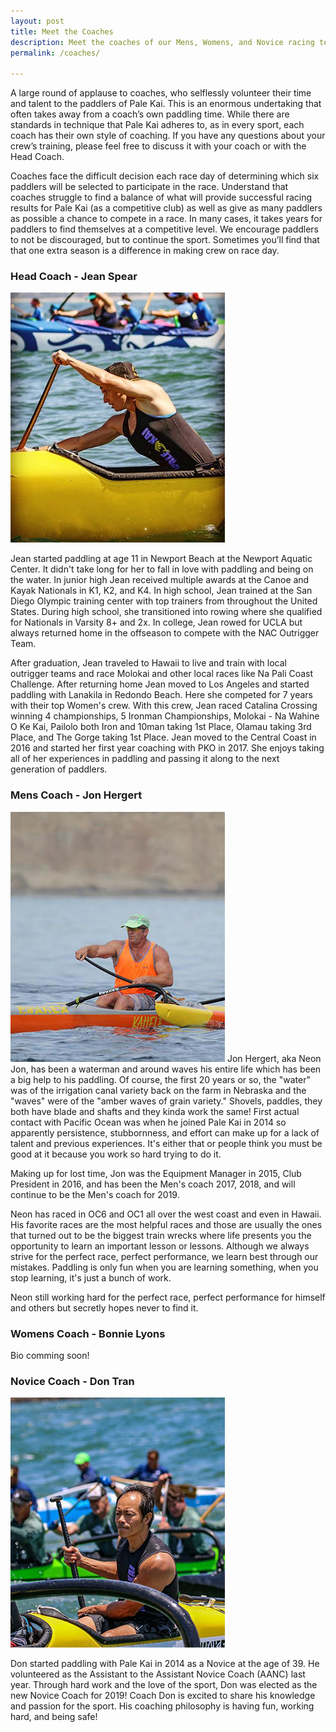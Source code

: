 ```yaml
---
layout: post
title: Meet the Coaches
description: Meet the coaches of our Mens, Womens, and Novice racing teams.
permalink: /coaches/

---
```


A large round of applause to coaches, who selflessly volunteer their time and talent to the paddlers of Pale Kai. This is an enormous undertaking that often takes away from a coach’s own paddling time. While there are standards in technique that Pale Kai adheres to, as in every sport, each coach has their own style of coaching. If you have any questions about your crew’s training, please feel free to discuss it with your coach or with the Head Coach.

Coaches face the difficult decision each race day of determining which six paddlers will be selected to participate in the race. Understand that coaches struggle to find a balance of what will provide successful racing results for Pale Kai (as a competitive club) as well as give as many paddlers as possible a chance to compete in a race. In many cases, it takes years for paddlers to find themselves at a competitive level. We encourage paddlers to not be discouraged, but to continue the sport. Sometimes you’ll find that that one extra season is a difference in making crew on race day.

### Head Coach - Jean Spear

<img src="/assets/images/bio/Jean.jpg" class="headshot" />

Jean started paddling at age 11 in Newport Beach at the Newport Aquatic Center. It didn't take long for her to fall in love with paddling and being on the water. In junior high Jean received multiple awards at the Canoe and Kayak Nationals in K1, K2, and K4. In high school, Jean trained at the San Diego Olympic training center with top trainers from throughout the United States. During high school, she transitioned into rowing where she qualified for Nationals in Varsity 8+ and 2x.  In college, Jean rowed for UCLA but always returned home in the offseason to compete with the NAC Outrigger Team. 

After graduation, Jean traveled to Hawaii to live and train with local outrigger teams and race Molokai and other local races like Na Pali Coast Challenge. After returning home Jean moved to Los Angeles and started paddling with Lanakila in Redondo Beach. Here she competed for 7 years with their top Women's crew. With this crew, Jean raced Catalina Crossing winning 4 championships, 5 Ironman Championships, Molokai - Na Wahine O Ke Kai, Pailolo both Iron and 10man taking 1st Place, Olamau taking 3rd Place, and The Gorge taking 1st Place. Jean moved to the Central Coast in 2016 and started her first year coaching with PKO in 2017. She enjoys taking all of her experiences in paddling and passing it along to the next generation of paddlers. 

### Mens Coach - Jon Hergert

<img src="/assets/images/bio/john.jpg"  class="headshot" />
Jon Hergert, aka Neon Jon, has been a waterman and around waves his entire life which has been a big help to his paddling.  Of course, the first 20 years or so, the "water" was of the irrigation canal variety back on the farm in Nebraska and the "waves" were of  the "amber waves of grain variety."  Shovels, paddles, they both have blade and shafts and they kinda work the same!  First actual contact with Pacific Ocean was when he joined Pale Kai in 2014 so apparently persistence, stubbornness, and effort can make up for a lack of talent and previous experiences.  It's either that or people think you must be good at it because you work so hard trying to do it.  

Making up for lost time, Jon was the Equipment Manager in 2015, Club President in 2016, and has been the Men's coach 2017, 2018, and will continue to be the Men's coach for 2019.  

Neon has raced in OC6 and OC1 all over the west coast and even in Hawaii.  His favorite races are the most helpful races and those are usually the ones that turned out to be the biggest train wrecks where life presents you the opportunity to learn an important lesson or lessons. Although we always strive for the perfect race, perfect performance, we learn best through our mistakes.  Paddling is only fun when you are learning something, when you stop learning, it's just a bunch of work.

Neon still working hard for the perfect race, perfect performance for himself and others but secretly hopes never to find it.  

### Womens Coach - Bonnie Lyons

<!--<img src="/assets/images/bio/bonni.jpg"  class="headshot" />-->
Bio comming soon! 

### Novice Coach - Don Tran

<img src="/assets/images/bio/don.jpg"  class="headshot" />

Don started paddling with Pale Kai in 2014 as a Novice at the age of 39. He volunteered as the Assistant to the Assistant Novice Coach (AANC) last year. Through hard work and the love of the sport, Don was elected as the new Novice Coach for 2019! Coach Don is excited to share his knowledge and passion for the sport. His coaching philosophy is having fun, working hard, and being safe!